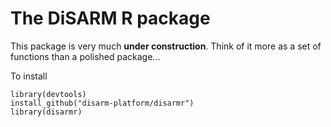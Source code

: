 # The DiSARM R package
This package is very much **under construction**. Think of it more as a set of functions than a polished package...

To install
```{r}
library(devtools)
install_github("disarm-platform/disarmr")
library(disarmr)
```
